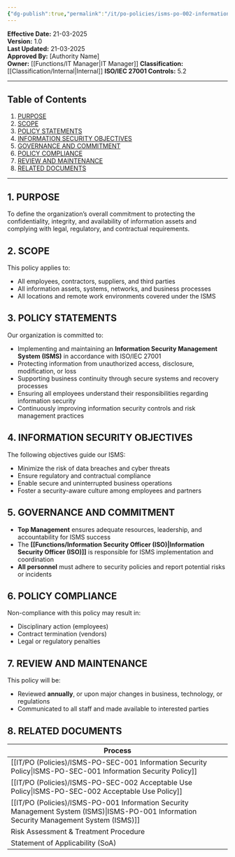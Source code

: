 ```yaml
---
{"dg-publish":true,"permalink":"/it/po-policies/isms-po-002-information-security-policy/","tags":["policy","information","security"],"noteIcon":"lightbulb"}
---
```


**Effective Date:** 21-03-2025  
**Version:** 1.0  
**Last Updated:** 21-03-2025  
**Approved By:** [Authority Name]  
**Owner:** [[Functions/IT Manager\|IT Manager]]
**Classification:** [[Classification/Internal\|Internal]]
**ISO/IEC 27001 Controls:** 5.2

---
## **Table of Contents**  
1. [PURPOSE](#purpose)  
2. [SCOPE](#scope)  
3. [POLICY STATEMENTS](#policy-statement)  
4. [INFORMATION SECURITY OBJECTIVES](#information-security-objectives)  
5. [GOVERNANCE AND COMMITMENT](#dmarc)  
6. [POLICY COMPLIANCE](#responsibilities)  
7. [REVIEW AND MAINTENANCE](#compliance)  
8. [RELATED DOCUMENTS](#registrations)  

---
## **1. PURPOSE**  
To define the organization’s overall commitment to protecting the confidentiality, integrity, and availability of information assets and complying with legal, regulatory, and contractual requirements.
## **2. SCOPE**
This policy applies to:
- All employees, contractors, suppliers, and third parties
- All information assets, systems, networks, and business processes
- All locations and remote work environments covered under the ISMS
## **3. POLICY STATEMENTS** 
 Our organization is committed to:
- Implementing and maintaining an **Information Security Management System (ISMS)** in accordance with ISO/IEC 27001
- Protecting information from unauthorized access, disclosure, modification, or loss
- Supporting business continuity through secure systems and recovery processes
- Ensuring all employees understand their responsibilities regarding information security
- Continuously improving information security controls and risk management practices
## **4. INFORMATION SECURITY OBJECTIVES**
The following objectives guide our ISMS:
- Minimize the risk of data breaches and cyber threats
- Ensure regulatory and contractual compliance
- Enable secure and uninterrupted business operations
- Foster a security-aware culture among employees and partners
## **5. GOVERNANCE AND COMMITMENT**
- **Top Management** ensures adequate resources, leadership, and accountability for ISMS success
- The **[[Functions/Information Security Officer (ISO)\|Information Security Officer (ISO)]]** is responsible for ISMS implementation and coordination
- **All personnel** must adhere to security policies and report potential risks or incidents
## **6. POLICY COMPLIANCE**
Non-compliance with this policy may result in:
- Disciplinary action (employees)
- Contract termination (vendors)
- Legal or regulatory penalties
## **7. REVIEW AND MAINTENANCE**
This policy will be:
- Reviewed **annually**, or upon major changes in business, technology, or regulations
- Communicated to all staff and made available to interested parties
## **8. RELATED DOCUMENTS**

| Process                                                       |
| ------------------------------------------------------------- |
| [[IT/PO (Policies)/ISMS-PO-SEC-001 Information Security Policy\|ISMS-PO-SEC-001 Information Security Policy]]               |
| [[IT/PO (Policies)/ISMS-PO-SEC-002 Acceptable Use Policy\|ISMS-PO-SEC-002 Acceptable Use Policy]]                     |
| [[IT/PO (Policies)/ISMS-PO-001 Information Security Management System (ISMS)\|ISMS-PO-001 Information Security Management System (ISMS)]] |
| Risk Assessment & Treatment Procedure                         |
| Statement of Applicability (SoA)                              |








